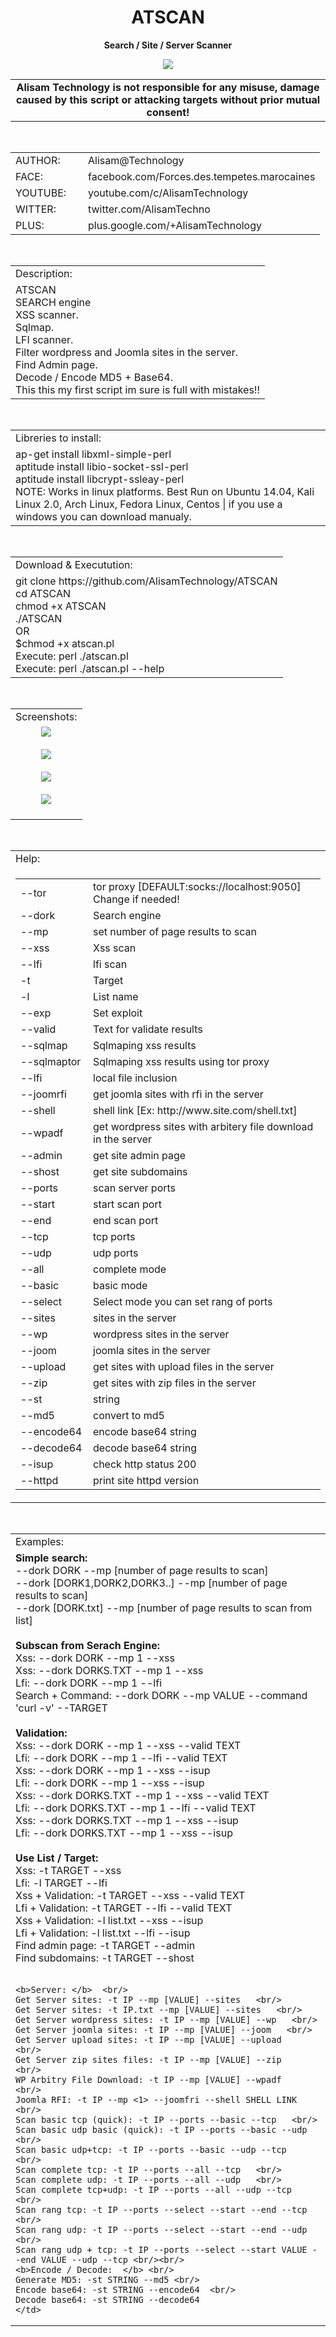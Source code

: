 
<html>
<head>
<meta http-equiv="Content-Type" content="text/html; charset=utf-8" />
</head>
<body>
<h1 align="center">ATSCAN</h1>
<p align="center"> <b>Search / Site / Server Scanner </b></p>
<center><img src="http://i.imgur.com/jUt3Gn7.png" /></center>
<table border="0" cellpadding="2" cellspacing="2" width="100%">
  <tr>
    <td align="center" class="main3"><b>Alisam Technology is not responsible for any misuse, damage caused by this script or attacking targets without prior mutual consent!<b></td>
  </tr>
</table>
<br />
<table border="0" cellpadding="0" cellspacing="2" width="100%">
  <tr>
    <td width="100px" class="main2">AUTHOR:</td><td>Alisam@Technology</td>
  </tr>
  <tr>
    <td width="100px" class="main2">FACE:</td><td>facebook.com/Forces.des.tempetes.marocaines</td>
  </tr>
  <tr>
    <td width="100px" class="main2">YOUTUBE:</td><td>youtube.com/c/AlisamTechnology</td>
  </tr>
  <tr>
    <td width="100px" class="main2">WITTER:</td><td>twitter.com/AlisamTechno</td>
  </tr>
  <tr>
    <td width="100px" class="main2">PLUS:</td><td>plus.google.com/+AlisamTechnology</td>
  </tr>
</table>
<br />

<table border="0" cellpadding="2" cellspacing="5" width="100%">
  <tr>
    <td class="main3">Description:</td>
  </tr>
  <tr>
    <td class="main">ATSCAN <br /> SEARCH engine <br />XSS scanner. <br /> Sqlmap.<br /> 
        LFI scanner.<br /> Filter wordpress and Joomla sites in the server. <br />Find Admin page.<br /> Decode / Encode MD5 + Base64. <br />This this my first script im sure is full with mistakes!! 
    </td>
  </tr>
</table>
<br />
<table border="0" cellpadding="2" cellspacing="5" width="100%">
  <tr>
    <td class="main3"> Libreries to install:</td>
  </tr>
  <tr>
    <td class="main">
      ap-get install libxml-simple-perl <br/>
      aptitude install libio-socket-ssl-perl <br/>
      aptitude install libcrypt-ssleay-perl <br/>
      NOTE: Works in linux platforms. Best Run on Ubuntu 14.04, Kali Linux 2.0, Arch Linux, Fedora Linux, Centos | if you use a windows you can download manualy.
    </td>
  </tr>
</table>
<br />
<table border="0" cellpadding="2" cellspacing="5" width="100%">
  <tr>
    <td class="main3">Download & Executution:</td>
  </tr>
  <tr>
    <td class="main">
      git clone https://github.com/AlisamTechnology/ATSCAN <br/>
      cd ATSCAN <br/>
      chmod +x ATSCAN <br/>
      ./ATSCAN <br/>
      OR <br/>
      $chmod +x atscan.pl  <br/>
      Execute: perl ./atscan.pl <br/>
      Execute: perl ./atscan.pl --help
    </td>
  </tr>
</table>
<br />
<table border="0" cellpadding="2" cellspacing="5" width="100%">
  <tr>
    <td class="main3">Screenshots:</td>
  </tr>
  <tr>
    <td align="center">
    <img src="http://i.imgur.com/J0fM1PB.jpg" /><br/><br/>
    <img src="http://i.imgur.com/JGBKRGw.jpg" /><br/><br/>
    <img src="http://i.imgur.com/HxdjrM8.jpg" /><br/><br/>
    <img src="http://i.imgur.com/yZOSiei.jpg" /><br/><br/>
    </td>
  </tr>
</table>
<br />
<table border="0" cellpadding="2" cellspacing="5" width="100%">
  <tr>
    <td class="main3">Help:</td>
  </tr>
  <tr>
    <td class="main"><table border="0" cellpadding="2" cellspacing="5" width="100%">
      <tr>
        <td width="100px" class="main">--tor</td>
        <td class="main">tor proxy [DEFAULT:socks://localhost:9050] Change if needed!</td>
      </tr>
      <tr>
         <td width="100px" class="main">--dork</td>
        <td class="main">Search engine</td>
      </tr>
      <tr>
        <td width="100px" class="main">--mp</td>
        <td class="main">set number of page results to scan</td>
      </tr>
      <tr>
        <td width="100px" class="main">--xss</td>
        <td class="main">Xss scan</td>
      </tr>
      <tr>
        <td width="100px" class="main">--lfi</td>
        <td class="main">lfi scan</td>
      </tr>
      <tr>
        <td width="100px" class="main">-t</td>
        <td class="main">Target</td>
      </tr>
      <tr>
        <td width="100px" class="main">-l</td>
        <td class="main">List name</td>
      </tr>
      <tr>
        <td width="100px" class="main">--exp</td>
        <td class="main">Set exploit</td>
      </tr>
      <tr>
        <td width="100px" class="main">--valid</td>
        <td class="main">Text for validate results</td>
      </tr>
      <tr>
        <td width="100px" class="main">--sqlmap</td>
        <td class="main">Sqlmaping xss results</td>
      </tr>
      <tr>
        <td width="100px" class="main">--sqlmaptor</td>
        <td class="main">Sqlmaping xss results using tor proxy</td>
      </tr>
      <tr>
        <td width="100px" class="main">--lfi</td>
        <td class="main">local file inclusion</td>
      </tr>
      <tr>
        <td width="100px" class="main">--joomrfi</td>
        <td class="main">get joomla sites with rfi in the server</td>
      </tr>
      <tr>
        <td width="100px" class="main">--shell</td>
        <td class="main">shell link [Ex: http://www.site.com/shell.txt]</td>
      </tr>
      <tr>
        <td width="100px" class="main">--wpadf</td>
        <td class="main">get wordpress sites with arbitery file download in the server</td>
      </tr>
      <tr>
        <td width="100px" class="main">--admin</td>
        <td class="main">get site admin page</td>
      </tr>
      <tr>
        <td width="100px" class="main">--shost</td>
        <td class="main">get site subdomains</td>
      </tr>
      <tr>
        <td width="100px" class="main">--ports</td>
        <td class="main">scan server ports</td>
      </tr>
      <tr>
        <td width="100px" class="main">--start</td>
        <td class="main">start scan port</td>
      </tr>
      <tr>
        <td width="100px" class="main">--end</td>
        <td class="main">end scan port</td>
      </tr>
      <tr>
        <td width="100px" class="main">--tcp</td>
        <td class="main">tcp ports</td>
      </tr>
      <tr>
        <td width="100px" class="main">--udp</td>
        <td class="main">udp ports</td>
      </tr>
      <tr>
        <td width="100px" class="main">--all</td>
        <td class="main">complete mode</td>
      </tr>
      <tr>
        <td width="100px" class="main">--basic</td>
        <td class="main">basic mode</td>
      </tr>
      <tr>
        <td width="100px" class="main">--select</td>
        <td class="main">Select mode you can set rang of ports</td>
      </tr>
      <tr>
        <td width="100px" class="main">--sites</td>
        <td class="main">sites in the server</td>
      </tr>
      <tr>
        <td width="100px" class="main">--wp</td>
        <td class="main">wordpress sites in the server</td>
      </tr>
      <tr>
        <td width="100px" class="main">--joom</td>
        <td class="main">joomla sites in the server</td>
      </tr>
      <tr>
        <td width="100px" class="main">--upload</td>
        <td class="main">get sites with upload files in the server</td>
      </tr>
      <tr>
        <td width="100px" class="main">--zip</td>
        <td class="main">get sites with zip files in the server</td>
      </tr>
      <tr>
        <td width="100px" class="main">--st</td>
        <td class="main">string</td>
      </tr>
      <tr>
        <td width="100px" class="main">--md5</td>
        <td class="main">convert to md5</td>
      </tr>
      <tr>
        <td width="100px" class="main">--encode64</td>
        <td class="main">encode base64 string</td>
      </tr>
      <tr>
        <td width="100px" class="main">--decode64</td>
        <td class="main">decode base64 string</td>
      </tr>
      <tr>
        <td width="100px" class="main">--isup</td>
        <td class="main">check http status 200</td>
      </tr>
      <tr>
        <td width="100px" class="main">--httpd</td>
        <td class="main">print site httpd version</td>
      </tr>
    </table></td>
  </tr>
</table>
<br />
<table border="0" cellpadding="2" cellspacing="5" width="100%">
  <tr>
    <td class="main3">Examples:</td>
  </tr>
  <tr>
    <td class="main">
    <b>Simple search: </b><br/>
    --dork DORK --mp [number of page results to scan]<br/>
    --dork [DORK1,DORK2,DORK3..] --mp [number of page results to scan]<br/>
    --dork [DORK.txt] --mp [number of page results to scan from list]<br/><br/>
    <b>Subscan from Serach Engine: </b><br/>
    Xss: --dork DORK --mp 1 --xss<br/>
    Xss: --dork DORKS.TXT --mp 1 --xss <br/>
    Lfi: --dork DORK --mp 1 --lfi<br/>
    Search + Command: --dork DORK --mp VALUE --command 'curl -v' --TARGET<br/><br/>
    <b>Validation: </b><br/>
    Xss: --dork DORK --mp 1 --xss --valid TEXT <br/>
    Lfi: --dork DORK --mp 1 --lfi --valid TEXT <br/>
    Xss: --dork DORK --mp 1 --xss --isup <br/>
    Lfi: --dork DORK --mp 1 --xss --isup <br/>
    Xss: --dork DORKS.TXT --mp 1 --xss --valid TEXT <br/>
    Lfi: --dork DORKS.TXT --mp 1 --lfi --valid TEXT <br/>
    Xss: --dork DORKS.TXT --mp 1 --xss --isup <br/>
    Lfi: --dork DORKS.TXT --mp 1 --xss --isup <br/><br/>
    <b>Use List / Target: </b><br/>
    Xss: -t TARGET --xss <br/>
    Lfi: -l TARGET --lfi <br/>
    Xss + Validation: -t TARGET --xss --valid TEXT <br/>
    Lfi + Validation: -t TARGET --lfi --valid TEXT  <br/>
    Xss + Validation: -l list.txt --xss --isup <br/>
    Lfi + Validation: -l list.txt --lfi --isup  <br/>
    Find admin page: -t TARGET --admin  <br/>
    Find subdomains: -t TARGET --shost  <br/><br/>
    
    <b>Server: </b>  <br/>
    Get Server sites: -t IP --mp [VALUE] --sites   <br/>
    Get Server sites: -t IP.txt --mp [VALUE] --sites   <br/>
    Get Server wordpress sites: -t IP --mp [VALUE] --wp   <br/>
    Get Server joomla sites: -t IP --mp [VALUE] --joom   <br/>
    Get Server upload sites: -t IP --mp [VALUE] --upload   <br/>
    Get Server zip sites files: -t IP --mp [VALUE] --zip   <br/>
    WP Arbitry File Download: -t IP --mp [VALUE] --wpadf   <br/>
    Joomla RFI: -t IP --mp <1> --joomfri --shell SHELL LINK   <br/>
    Scan basic tcp (quick): -t IP --ports --basic --tcp   <br/>
    Scan basic udp basic (quick): -t IP --ports --basic --udp   <br/>
    Scan basic udp+tcp: -t IP --ports --basic --udp --tcp   <br/>
    Scan complete tcp: -t IP --ports --all --tcp   <br/>
    Scan complete udp: -t IP --ports --all --udp   <br/>
    Scan complete tcp+udp: -t IP --ports --all --udp --tcp   <br/>
    Scan rang tcp: -t IP --ports --select --start --end --tcp   <br/>
    Scan rang udp: -t IP --ports --select --start --end --udp   <br/>
    Scan rang udp + tcp: -t IP --ports --select --start VALUE --end VALUE --udp --tcp <br/><br/>
    <b>Encode / Decode:  </b> <br/>
    Generate MD5: -st STRING --md5 <br/>
    Encode base64: -st STRING --encode64  <br/> 
    Decode base64: -st STRING --decode64 
    </td>
  </tr>
</table>  
</body>
</html>

